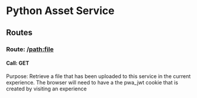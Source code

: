 # Python Asset Service

## Routes

### Route: /<path:file>

#### Call: GET

Purpose: Retrieve a file that has been uploaded to this service in the current experience.  The browser will need to have a the pwa_jwt cookie that is created by visiting an experience
